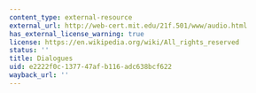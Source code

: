 ```yaml
---
content_type: external-resource
external_url: http://web-cert.mit.edu/21f.501/www/audio.html
has_external_license_warning: true
license: https://en.wikipedia.org/wiki/All_rights_reserved
status: ''
title: Dialogues
uid: e2222f0c-1377-47af-b116-adc638bcf622
wayback_url: ''
---
```

